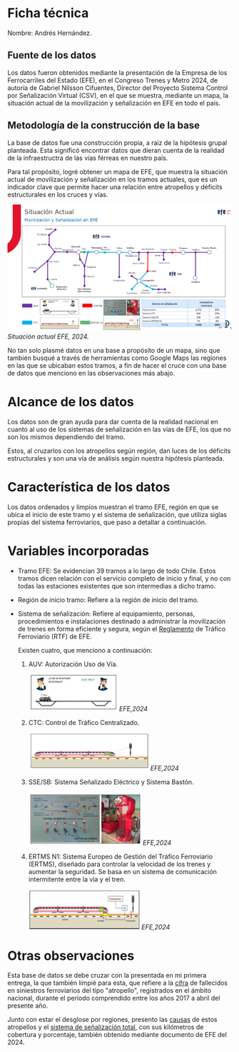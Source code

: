 # Ficha técnica 
Nombre: Andrés Hernández.
## Fuente de los datos

Los datos fueron obtenidos mediante la presentación de la Empresa de los Ferrocarriles del Estado (EFE), en el Congreso Trenes y Metro 2024, de autoría de Gabriel Nilsson Cifuentes, Director del Proyecto Sistema Control por Señalización Virtual (CSV), en el que se muestra, mediante un mapa, la situación actual de la movilización y señalización en EFE en todo el país.

## Metodología de la construcción de la base

La base de datos fue una construcción propia, a raiz de la hipótesis grupal planteada. Esta significó encontrar datos que dieran cuenta de la realidad de la infraestructra de las vías férreas en nuestro país. 

Para tal propósito, logré obtener un mapa de EFE, que muestra la situación actual de movilización y señalización en los tramos actuales, que es un indicador clave que permite hacer una relación  entre atropellos y déficits estructurales en los cruces y vías.

![EFE, 2024](image.png)
*Situación actual EFE, 2024.*

No tan solo plasmé datos en una base a propósito de un mapa, sino que también busqué a través de herramientas como Google Maps las regiones en las que se ubicaban estos tramos, a fin de hacer el cruce con una base de datos que menciono en las observaciones más abajo.

# Alcance de los datos

Los datos son de gran ayuda para dar cuenta de la realidad nacional en cuanto al uso de los sistemas de señalización en las vías de EFE, los que no son los mismos dependiendo del tramo. 

Estos, al cruzarlos con los atropellos según región, dan luces de los déficits estructurales y son una vía de análisis según nuestra hipótesis planteada.

# Característica de los datos

Los datos ordenados y limpios muestran el tramo EFE, región en que se ubica el inicio de este tramo y el sistema de señalización, que utiliza siglas propias del sistema ferroviarios, que paso a detallar a continuación.

# Variables incorporadas
- Tramo EFE: Se evidencian 39 tramos a lo largo de todo Chile. Estos tramos dicen relación con el servicio completo de inicio y final, y no con todas las estaciones existentes que son intermedias a dicho tramo.

- Región de inicio tramo: Refiere a la región de inicio del tramo.

- Sistema de señalización: Refiere al equipamiento, personas, procedimientos e instalaciones destinado a administrar la movilización de trenes en forma eficiente y segura, según el [Reglamento](https://www.efe.cl/wp-content/uploads/2019/01/Reglamento-de-Tr%C3%A1fico-Ferroviario.pdf) de Tráfico Ferroviario (RTF) de EFE.

    Existen cuatro, que menciono a continuación:

    1. AUV: Autorización Uso de Vía.

        ![alt text](image-1.png)
        *EFE,2024*

    2. CTC: Control de Tráfico Centralizado.

        ![alt text](image-2.png)
        *EFE,2024*

    3. SSE/SB: Sistema Señalizado Eléctrico y Sistema Bastón.

        ![alt text](image-3.png)
        *EFE,2024*


    4. ERTMS N1: Sistema Europeo de Gestión del Tráfico Ferroviario (ERTMS), diseñado para controlar la velocidad de los trenes y aumentar la seguridad. Se basa en un sistema de comunicación intermitente entre la vía y el tren.

        ![alt text](image-4.png)
        *EFE,2024*

# Otras observaciones
Esta base de datos se debe cruzar con la presentada en mi primera entrega, la que también limpié para esta, que refiere a la [cifra](Datos_originales/Atropellos.csv) de fallecidos en siniestros ferroviarios del tipo "atropello", registrados en el ámbito nacional, durante el período comprendido entre los años 2017 a abril del presente año.

Junto con estar el desglose por regiones, presento las [causas](Datos_originales/Causas.csv) de estos atropellos y el [sistema de señalización total](<Datos_originales/Sistema de señalización total.csv>), con sus kilómetros de cobertura y porcentaje, también obtenido mediante documento de EFE del 2024.






